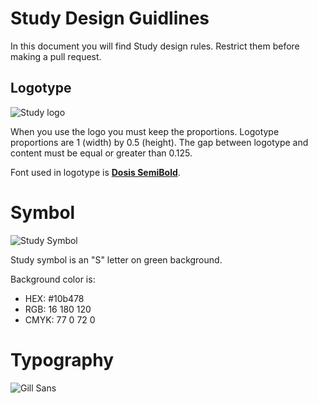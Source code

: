 Study Design Guidlines
======================


In this document you will find Study design rules. Restrict them before making a pull request.


Logotype
--------

![Study logo](https://i.imgur.com/6pI1my0.jpg)


When you use the logo you must keep the proportions. Logotype proportions are 1 (width) by 0.5 (height). The gap between logotype and content must be equal or greater than 0.125.

Font used in logotype is **[Dosis SemiBold](http://www.impallari.com/dosis)**.


Symbol
==========

![Study Symbol](https://i.imgur.com/xQ5CkI1.png)


Study symbol is an "S" letter on green background.

Background color is:

- HEX: #10b478
- RGB: 16 180 120
- CMYK: 77 0 72 0


Typography
==========

![Gill Sans](https://i.imgur.com/ffYJLK1.png)
